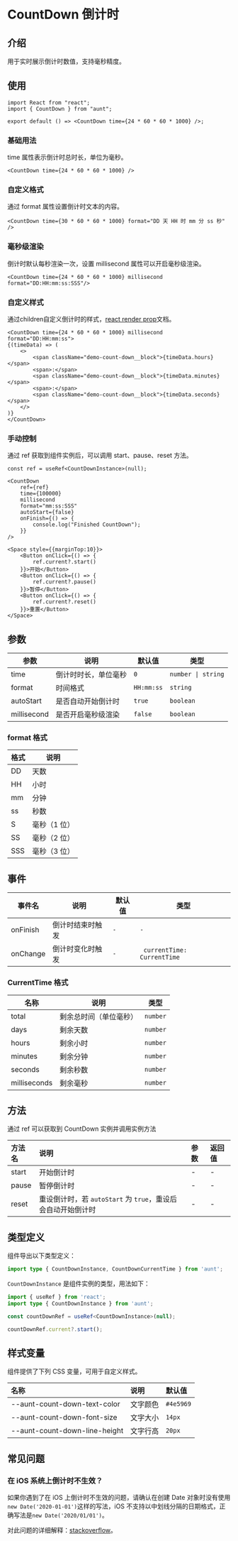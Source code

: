 # CountDown 倒计时

## 介绍
用于实时展示倒计时数值，支持毫秒精度。

## 使用
```tsx
import React from "react";
import { CountDown } from "aunt";

export default () => <CountDown time={24 * 60 * 60 * 1000} />;
```

### 基础用法
time 属性表示倒计时总时长，单位为毫秒。
```tsx
<CountDown time={24 * 60 * 60 * 1000} />
```

### 自定义格式
通过 format 属性设置倒计时文本的内容。
```tsx
<CountDown time={30 * 60 * 60 * 1000} format="DD 天 HH 时 mm 分 ss 秒" />
```

### 毫秒级渲染
倒计时默认每秒渲染一次，设置 millisecond 属性可以开启毫秒级渲染。
```tsx
<CountDown time={24 * 60 * 60 * 1000} millisecond format="DD:HH:mm:ss:SSS"/>
```

### 自定义样式
通过children自定义倒计时的样式，[react render prop](https://reactjs.org/docs/render-props.html)文档。
```tsx
<CountDown time={24 * 60 * 60 * 1000} millisecond format="DD:HH:mm:ss">
{(timeData) => (
    <>
        <span className="demo-count-down__block">{timeData.hours}</span>
        <span>:</span>
        <span className="demo-count-down__block">{timeData.minutes}</span>
        <span>:</span>
        <span className="demo-count-down__block">{timeData.seconds}</span>
    </>
)}
</CountDown>
```

### 手动控制
通过 ref 获取到组件实例后，可以调用 start、pause、reset 方法。
```tsx
const ref = useRef<CountDownInstance>(null);

<CountDown
    ref={ref}
    time={100000}
    millisecond
    format="mm:ss:SSS"
    autoStart={false}
    onFinish={() => {
        console.log("Finished CountDown");
    }}
/>  

<Space style={{marginTop:10}}>
    <Button onClick={() => {
        ref.current?.start()
    }}>开始</Button>
    <Button onClick={() => {
        ref.current?.pause()
    }}>暂停</Button>
    <Button onClick={() => {
        ref.current?.reset()
    }}>重置</Button>
</Space>
```


## 参数

| 参数        | 说明                 |     默认值         |  类型      |
| ----------- | -------------------- | ------------------ | ---------- |
| time        | 倒计时时长，单位毫秒  | `0`        | `number \| string` |
| format      | 时间格式             | `HH:mm:ss` | `string`          | 
| autoStart   | 是否自动开始倒计时   | `true`     | `boolean`          | 
| millisecond | 是否开启毫秒级渲染   | `false`    | `boolean`          | 

### format 格式
| 格式 | 说明         |
| ---- | ------------ |
| DD   | 天数         |
| HH   | 小时         |
| mm   | 分钟         |
| ss   | 秒数         |
| S    | 毫秒（1 位） |
| SS   | 毫秒（2 位） |
| SSS  | 毫秒（3 位） |

## 事件

| 事件名   | 说明             | 默认值 | 类型                        |
| -------- | ---------------- | ------ | --------------------------- |
| onFinish | 倒计时结束时触发 | `-`    | `-`                         |
| onChange | 倒计时变化时触发 | `-`    | ` currentTime: CurrentTime` |

### CurrentTime 格式

| 名称         | 说明                   | 类型     |
| ------------ | ---------------------- | -------- |
| total        | 剩余总时间（单位毫秒） | `number` |
| days         | 剩余天数               | `number` |
| hours        | 剩余小时               | `number` |
| minutes      | 剩余分钟               | `number` |
| seconds      | 剩余秒数               | `number` |
| milliseconds | 剩余毫秒               | `number` |

## 方法

通过 ref 可以获取到 CountDown 实例并调用实例方法

| 方法名 | 说明                                                         | 参数 | 返回值 |
| :----- | :----------------------------------------------------------- | :--- | :----- |
| start  | 开始倒计时                                                   | -    | -      |
| pause  | 暂停倒计时                                                   | -    | -      |
| reset  | 重设倒计时，若 `autoStart` 为 `true`，重设后会自动开始倒计时 | -    | -      |

## 类型定义

组件导出以下类型定义：

```ts
import type { CountDownInstance, CountDownCurrentTime } from 'aunt';
```

`CountDownInstance` 是组件实例的类型，用法如下：

```ts
import { useRef } from 'react';
import type { CountDownInstance } from 'aunt';

const countDownRef = useRef<CountDownInstance>(null);

countDownRef.current?.start();
```

## 样式变量

组件提供了下列 CSS 变量，可用于自定义样式。

| 名称                          | 说明 | 默认值    | 
| :---------------------------- | :-------- | :--- |
| --aunt-count-down-text-color  | 文字颜色    |`#4e5969` | 
| --aunt-count-down-font-size   | 文字大小   |`14px`    | 
| --aunt-count-down-line-height | 文字行高   |`20px`    | 

## 常见问题

### 在 iOS 系统上倒计时不生效？

如果你遇到了在 iOS 上倒计时不生效的问题，请确认在创建 Date 对象时没有使用`new Date('2020-01-01')`这样的写法，iOS 不支持以中划线分隔的日期格式，正确写法是`new Date('2020/01/01')`。

对此问题的详细解释：[stackoverflow](https://stackoverflow.com/questions/13363673/javascript-date-is-invalid-on-ios)。


<code hidden="hidden" src="./demos/demo.tsx"></code>